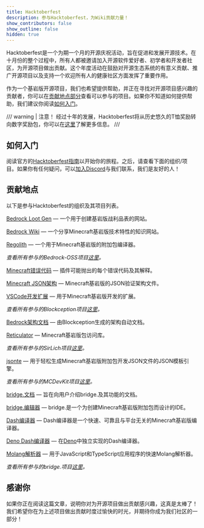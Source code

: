 ```yaml
---
title: Hacktoberfest
description: 参与Hacktoberfest，为Wiki贡献力量！
show_contributors: false
show_outline: false
hidden: true
---
```


<WikiImage
  :src="{
    dark: '/assets/images/hacktoberfest/hf10_horz_fcl_rgb.png',
    light: '/assets/images/hacktoberfest/hf10_horz_fcd_rgb.png'
  }"
  alt="Hacktoberfest Logo"
  width="600"
/>

Hacktoberfest是一个为期一个月的开源庆祝活动，旨在促进和发展开源技术。在十月份的整个过程中，所有人都被邀请加入开源软件爱好者、初学者和开发者社区，为开源项目做出贡献。这个年度活动在鼓励对开源生态系统的有意义贡献、推广开源项目以及支持一个欢迎所有人的健康社区方面发挥了重要作用。

作为一个基岩版开源项目，我们也希望提供帮助，并正在寻找对开源项目感兴趣的贡献者，你可以在[贡献地点部分](#where-to-contribute)查看可以参与的项目。如果你不知道如何提供帮助，我们建议你阅读[如何入门](#how-to-get-started)。

/// warning | 注意！
经过十年的发展，Hacktoberfest将从历史悠久的T恤奖励转向数字奖励包，你可以在[这里](https://hacktoberfest.com/about/#digital-rewards)了解更多信息。
///

## 如何入门

阅读官方的[Hacktoberfest指南](https://hacktoberfest.com/participation/#beginner-resources)以开始你的旅程。之后，请查看下面的组织/项目。如果你有任何疑问，可以[加入Discord](https://discord.gg/XjV87YN)与我们联系，我们是友好的人！

## 贡献地点

以下是参与Hacktoberfest的组织及其项目列表。

<CardGrid>
<Card title="Bedrock-OSS" link="https://github.com/Bedrock-OSS" image="/assets/images/hacktoberfest/bedrockoss.png">

[Bedrock Loot Gen](https://github.com/Bedrock-OSS/bedrock-loot-gen) —
一个用于创建基岩版战利品表的网站。

[Bedrock Wiki](https://github.com/Bedrock-OSS/bedrock-wiki) —
一个分享Minecraft基岩版技术特性的知识网站。

[Regolith](https://github.com/Bedrock-OSS/regolith) —
一个用于Minecraft基岩版的附加包编译器。

_查看所有参与的Bedrock-OSS项目[这里](https://github.com/orgs/Bedrock-OSS/repositories?q=topic%3Ahacktoberfest)。_

</Card>
<Card title="Blockception" link="https://github.com/Blockception" image="/assets/images/hacktoberfest/blockception.png">
  
[Minecraft错误代码](https://github.com/Blockception/Minecraft-Error-Codes) —
插件可能抛出的每个错误代码及其解释。

[Minecraft JSON架构](https://github.com/Blockception/Minecraft-bedrock-json-schemas) —
Minecraft基岩版的JSON验证架构文件。

[VSCode开发扩展](https://github.com/Blockception/VSCode-Bedrock-Development-Extension) —
用于Minecraft基岩版开发的扩展。

_查看所有参与的Blockception项目[这里](https://github.com/orgs/Blockception/repositories?q=topic%3Ahacktoberfest)。_

</Card>
<Card title="SirLich" link="https://github.com/SirLich" image="/assets/images/hacktoberfest/sirlich.png">
  
[Bedrock架构文档](https://github.com/SirLich/bedrock-schema-docs) —
由Blockception生成的架构自动文档。

[Reticulator](https://github.com/SirLich/reticulator) —
Minecraft基岩版包访问库。

_查看所有参与的SirLich项目[这里](https://github.com/SirLich/repositories?q=topic%3Ahacktoberfest)。_

</Card>
<Card title="MCDevKit" link="https://github.com/MCDevKit" image="/assets/images/hacktoberfest/mcdevkit.png">
  
[jsonte](https://github.com/MCDevKit/jsonte) —
用于轻松生成Minecraft基岩版附加包开发JSON文件的JSON模板引擎。

_查看所有参与的MCDevKit项目[这里](https://github.com/orgs/MCDevKit/repositories?q=topic%3Ahacktoberfest)。_

</Card>
<Card title="bridge." link="https://github.com/bridge-core" image="/assets/images/hacktoberfest/bridge.png">
  
[bridge.文档](https://github.com/bridge-core/docs) —
旨在向用户介绍bridge.及其功能的文档。

[bridge.编辑器](https://github.com/bridge-core/editor) —
bridge.是一个为创建Minecraft基岩版附加包而设计的IDE。

[Dash编译器](https://github.com/bridge-core/dash-compiler) —
Dash编译器是一个快速、可靠且与平台无关的Minecraft基岩版编译器。

[Deno Dash编译器](https://github.com/bridge-core/deno-dash-compiler) —
在[Deno](https://deno.land/)中独立实现的Dash编译器。

[Molang解析器](https://github.com/bridge-core/molang) —
用于JavaScript和TypeScript应用程序的快速Molang解析器。

_查看所有参与的bridge.项目[这里](https://github.com/orgs/bridge-core/repositories?q=topic%3Ahacktoberfest)。_

</Card>
</CardGrid>

## 感谢你

如果你正在阅读这篇文章，说明你对为开源项目做出贡献感兴趣，这真是太棒了！我们希望你在为上述项目做出贡献时度过愉快的时光，并期待你成为我们社区的一部分！